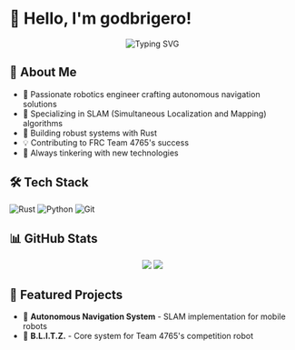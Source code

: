 # 👋 Hello, I'm godbrigero! 

<div align="center">
  <img src="https://readme-typing-svg.herokuapp.com?font=Fira+Code&pause=1000&color=00FF00&center=true&vCenter=true&width=435&lines=11th+Grade+Robotics+Engineer;SLAM+%26+Pathfinding+Developer;Rust+Language+Enthusiast;FRC+Team+4765+Member" alt="Typing SVG" />
</div>

## 🚀 About Me
- 🤖 Passionate robotics engineer crafting autonomous navigation solutions
- 🎯 Specializing in SLAM (Simultaneous Localization and Mapping) algorithms
- 🦀 Building robust systems with Rust
- 💡 Contributing to FRC Team 4765's success
- 🔧 Always tinkering with new technologies

## 🛠️ Tech Stack
![Rust](https://img.shields.io/badge/-Rust-000000?style=flat&logo=rust)
![Python](https://img.shields.io/badge/-Python-3776AB?style=flat&logo=python&logoColor=white)
![Git](https://img.shields.io/badge/-Git-F05032?style=flat&logo=git&logoColor=white)

## 📊 GitHub Stats
<div align="center">
  <img src="https://github-readme-stats.vercel.app/api?username=godbrigero&show_icons=true&theme=radical" />
  <img src="https://github-readme-streak-stats.herokuapp.com/?user=godbrigero&theme=radical" />
</div>

## 🌟 Featured Projects
- 🤖 **Autonomous Navigation System** - SLAM implementation for mobile robots
- 🦾 **B.L.I.T.Z.** - Core system for Team 4765's competition robot
